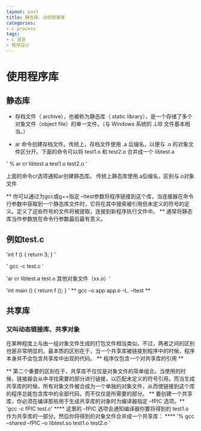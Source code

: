 ```yaml
---
layout: post
title: 静态库、动态链接库
categories:
- c process
tags:
- c 语言
- 程序设计
---
```

# 使用程序库

## 静态库 

* 存档文件（ archive），也被称为静态库（ static library），是一个存储了多个对象文件（object file）的单一文件。（与 Windows 系统的 .LIB 文件基本相当。）

* ar 命令创建存档文件。传统上，存档文件使用 .a 后缀名，以便与 .o 的对象文件区分开。下面的命令可以将 test1.o 和 test2.o 合并成一个 libtest.a 

' % ar cr libtest.a test1.o test2.o '

上面的命令cr选项通知ar创建静态库。
传统上静态库使用.a后缀名，区别与.o对象文件

** 你可以通过为gcc或g++指定 –ltest参数将程序链接到这个库，当连接器在命令行参数中获取到一个静态库文件时，它将在其中搜索被引用但未定义的符号的定义。定义了这些符号的文件将被提取，连接到新程序执行文件中。
** 通常将静态库当作参数放在命令行参数最后最有意义。

## 例如test.c

'int f ()
{
	return 3;
}
'

' gcc -c test.c '

'ar cr libtest.a test.o 其他对象文件（xx.o）'

'int main ()
{
	return f ();
}
'
** gcc –o app app.o –L. –ltest **



## 共享库
### 又叫动态链接库、共享对象
在某种程度上与由一组对象文件生成的打包文件相当类似。不过，两者之间的区别也是非常明显的。最本质的区别在于，当一个共享库被链接到程序中的时候，程序本身并不会包含共享库中出现的代码。
** 程序仅包含一个对共享库的引用 **

** 第二个重要的区别在于，共享库不仅仅是对象文件的简单组合。当使用的时候，链接器会从中寻找需要的部分进行链接，以匹配未定义的符号引用。而当生成共享库的时候，所有对象文件被合成为一个单独的对象文件，从而使链接到这个库的程序总能包含库中的全部代码，而不仅仅是所需要的部分。 
** 要创建一个共享库，你必须在编译那些用于生成共享库的对象时为编译器指定 –fPIC 选项。**
'gcc -c fPIC test.c'
**** 这里的 –fPIC 选项会通知编译器你要将得到的 test1.o 作为共享库的一部分。然后你将得到的对象文件合并成一个共享库： ****
'% gcc –shared –fPIC –o libtest.so test1.o test2.o '

